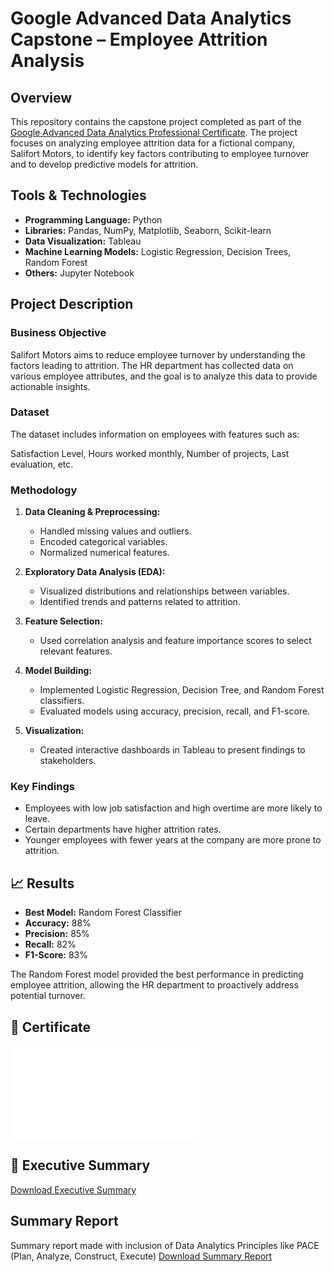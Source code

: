 # Google Advanced Data Analytics Capstone – Employee Attrition Analysis

## Overview

This repository contains the capstone project completed as part of the [Google Advanced Data Analytics Professional Certificate](https://www.coursera.org/learn/google-advanced-data-analytics-capstone). The project focuses on analyzing employee attrition data for a fictional company, Salifort Motors, to identify key factors contributing to employee turnover and to develop predictive models for attrition.

## Tools & Technologies

- **Programming Language:** Python
- **Libraries:** Pandas, NumPy, Matplotlib, Seaborn, Scikit-learn
- **Data Visualization:** Tableau
- **Machine Learning Models:** Logistic Regression, Decision Trees, Random Forest
- **Others:** Jupyter Notebook

## Project Description

### Business Objective

Salifort Motors aims to reduce employee turnover by understanding the factors leading to attrition. The HR department has collected data on various employee attributes, and the goal is to analyze this data to provide actionable insights.

### Dataset

The dataset includes information on employees with features such as:

Satisfaction Level, Hours worked monthly, Number of projects, Last evaluation, etc.

### Methodology

1. **Data Cleaning & Preprocessing:**
   - Handled missing values and outliers.
   - Encoded categorical variables.
   - Normalized numerical features.

2. **Exploratory Data Analysis (EDA):**
   - Visualized distributions and relationships between variables.
   - Identified trends and patterns related to attrition.

3. **Feature Selection:**
   - Used correlation analysis and feature importance scores to select relevant features.

4. **Model Building:**
   - Implemented Logistic Regression, Decision Tree, and Random Forest classifiers.
   - Evaluated models using accuracy, precision, recall, and F1-score.

5. **Visualization:**
   - Created interactive dashboards in Tableau to present findings to stakeholders.

### Key Findings

- Employees with low job satisfaction and high overtime are more likely to leave.
- Certain departments have higher attrition rates.
- Younger employees with fewer years at the company are more prone to attrition.

## 📈 Results

- **Best Model:** Random Forest Classifier
- **Accuracy:** 88%
- **Precision:** 85%
- **Recall:** 82%
- **F1-Score:** 83%

The Random Forest model provided the best performance in predicting employee attrition, allowing the HR department to proactively address potential turnover.

## 📜 Certificate

![Google Advanced Data Analytics Certificate](documents/Certificate.pdf)

## 📎 Executive Summary

[Download Executive Summary](documents/Executive_Summary.pdf)

## Summary Report

Summary report made with inclusion of Data Analytics Principles like PACE (Plan, Analyze, Construct, Execute)
[Download Summary Report](documents/PACE-strategy%20document.pdf)
